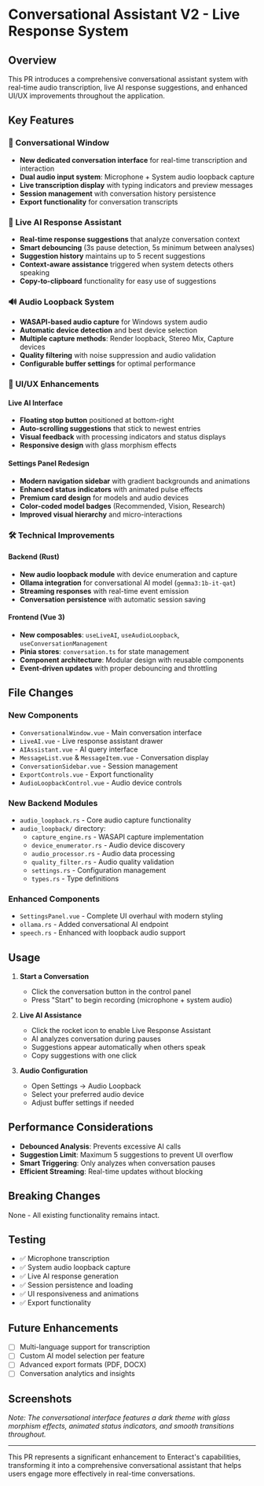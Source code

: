 # Conversational Assistant V2 - Live Response System

## Overview
This PR introduces a comprehensive conversational assistant system with real-time audio transcription, live AI response suggestions, and enhanced UI/UX improvements throughout the application.

## Key Features

### 🎤 Conversational Window
- **New dedicated conversation interface** for real-time transcription and interaction
- **Dual audio input system**: Microphone + System audio loopback capture
- **Live transcription display** with typing indicators and preview messages
- **Session management** with conversation history persistence
- **Export functionality** for conversation transcripts

### 🤖 Live AI Response Assistant
- **Real-time response suggestions** that analyze conversation context
- **Smart debouncing** (3s pause detection, 5s minimum between analyses)
- **Suggestion history** maintains up to 5 recent suggestions
- **Context-aware assistance** triggered when system detects others speaking
- **Copy-to-clipboard** functionality for easy use of suggestions

### 🔊 Audio Loopback System
- **WASAPI-based audio capture** for Windows system audio
- **Automatic device detection** and best device selection
- **Multiple capture methods**: Render loopback, Stereo Mix, Capture devices
- **Quality filtering** with noise suppression and audio validation
- **Configurable buffer settings** for optimal performance

### 🎨 UI/UX Enhancements

#### Live AI Interface
- **Floating stop button** positioned at bottom-right
- **Auto-scrolling suggestions** that stick to newest entries
- **Visual feedback** with processing indicators and status displays
- **Responsive design** with glass morphism effects

#### Settings Panel Redesign
- **Modern navigation sidebar** with gradient backgrounds and animations
- **Enhanced status indicators** with animated pulse effects
- **Premium card design** for models and audio devices
- **Color-coded model badges** (Recommended, Vision, Research)
- **Improved visual hierarchy** and micro-interactions

### 🛠️ Technical Improvements

#### Backend (Rust)
- **New audio loopback module** with device enumeration and capture
- **Ollama integration** for conversational AI model (`gemma3:1b-it-qat`)
- **Streaming responses** with real-time event emission
- **Conversation persistence** with automatic session saving

#### Frontend (Vue 3)
- **New composables**: `useLiveAI`, `useAudioLoopback`, `useConversationManagement`
- **Pinia stores**: `conversation.ts` for state management
- **Component architecture**: Modular design with reusable components
- **Event-driven updates** with proper debouncing and throttling

## File Changes

### New Components
- `ConversationalWindow.vue` - Main conversation interface
- `LiveAI.vue` - Live response assistant drawer
- `AIAssistant.vue` - AI query interface
- `MessageList.vue` & `MessageItem.vue` - Conversation display
- `ConversationSidebar.vue` - Session management
- `ExportControls.vue` - Export functionality
- `AudioLoopbackControl.vue` - Audio device controls

### New Backend Modules
- `audio_loopback.rs` - Core audio capture functionality
- `audio_loopback/` directory:
  - `capture_engine.rs` - WASAPI capture implementation
  - `device_enumerator.rs` - Audio device discovery
  - `audio_processor.rs` - Audio data processing
  - `quality_filter.rs` - Audio quality validation
  - `settings.rs` - Configuration management
  - `types.rs` - Type definitions

### Enhanced Components
- `SettingsPanel.vue` - Complete UI overhaul with modern styling
- `ollama.rs` - Added conversational AI endpoint
- `speech.rs` - Enhanced with loopback audio support

## Usage

1. **Start a Conversation**
   - Click the conversation button in the control panel
   - Press "Start" to begin recording (microphone + system audio)

2. **Live AI Assistance**
   - Click the rocket icon to enable Live Response Assistant
   - AI analyzes conversation during pauses
   - Suggestions appear automatically when others speak
   - Copy suggestions with one click

3. **Audio Configuration**
   - Open Settings → Audio Loopback
   - Select your preferred audio device
   - Adjust buffer settings if needed

## Performance Considerations

- **Debounced Analysis**: Prevents excessive AI calls
- **Suggestion Limit**: Maximum 5 suggestions to prevent UI overflow
- **Smart Triggering**: Only analyzes when conversation pauses
- **Efficient Streaming**: Real-time updates without blocking

## Breaking Changes
None - All existing functionality remains intact.

## Testing
- ✅ Microphone transcription
- ✅ System audio loopback capture
- ✅ Live AI response generation
- ✅ Session persistence and loading
- ✅ UI responsiveness and animations
- ✅ Export functionality

## Future Enhancements
- [ ] Multi-language support for transcription
- [ ] Custom AI model selection per feature
- [ ] Advanced export formats (PDF, DOCX)
- [ ] Conversation analytics and insights

## Screenshots
*Note: The conversational interface features a dark theme with glass morphism effects, animated status indicators, and smooth transitions throughout.*

---

This PR represents a significant enhancement to Enteract's capabilities, transforming it into a comprehensive conversational assistant that helps users engage more effectively in real-time conversations.